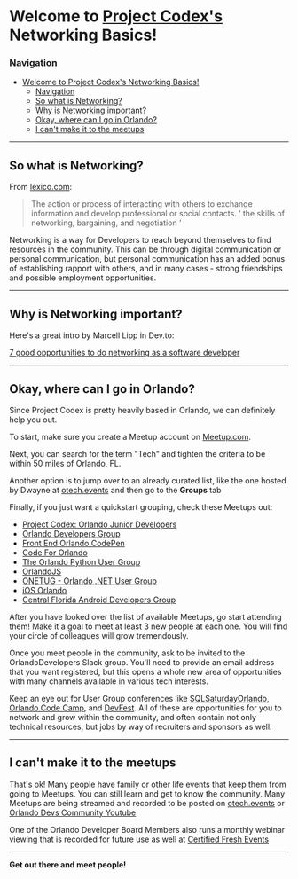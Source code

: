# Welcome to [Project Codex's][1] Networking Basics!

[1]: https://github.com/ProjectCodex

### Navigation

- [Welcome to Project Codex's Networking Basics!](#welcome-to-project-codexs-networking-basics)
  - [Navigation](#navigation)
  - [So what is Networking?](#so-what-is-networking)
  - [Why is Networking important?](#why-is-networking-important)
  - [Okay, where can I go in Orlando?](#okay-where-can-i-go-in-orlando)
  - [I can't make it to the meetups](#i-cant-make-it-to-the-meetups)

---

## So what is Networking?

From [lexico.com](https://www.lexico.com/en/definition/networking):

> The action or process of interacting with others to exchange information and develop professional or social contacts.
> ‘ the skills of networking, bargaining, and negotiation ’

Networking is a way for Developers to reach beyond themselves to find resources in the community. This can be through digital communication or personal communication,
but personal communication has an added bonus of establishing rapport with others, and in many cases - strong friendships and possible employment opportunities.

---

## Why is Networking important?

Here's a great intro by Marcell Lipp in Dev.to:

[7 good opportunities to do networking as a software developer](https://dev.to/rlxdprogrammer/7-good-opportunities-to-do-networking-as-a-software-developer-38cf)

---

## Okay, where can I go in Orlando?

Since Project Codex is pretty heavily based in Orlando, we can definitely help you out.

To start, make sure you create a Meetup account on [Meetup.com](https://www.meetup.com/).

Next, you can search for the term "Tech" and tighten the criteria to be within 50 miles of Orlando, FL.

Another option is to jump over to an already curated list, like the one hosted by Dwayne at [otech.events](https://otech.events/) and then go to the **Groups** tab

Finally, if you just want a quickstart grouping, check these Meetups out:

- [Project Codex: Orlando Junior Developers](https://www.meetup.com/orlando-juniors/)
- [Orlando Developers Group](https://www.meetup.com/OrlandoDevs/)
- [Front End Orlando CodePen](https://www.meetup.com/Front-End-Orlando/)
- [Code For Orlando](https://www.meetup.com/Code-For-Orlando/)
- [The Orlando Python User Group](https://www.meetup.com/OrlandoPython/)
- [OrlandoJS](https://www.meetup.com/OrlandoJS/)
- [ONETUG - Orlando .NET User Group](https://www.meetup.com/ONETUG/)
- [iOS Orlando](https://www.meetup.com/iOS-Orlando/)
- [Central Florida Android Developers Group](https://www.meetup.com/Central-Florida-Android-Developers-Group/)

After you have looked over the list of available Meetups, go start attending them! Make it a goal to meet at least 3 new people at each one. You will find your circle of colleagues will grow tremendously.

Once you meet people in the community, ask to be invited to the OrlandoDevelopers Slack group. You'll need to provide an email address that you want registered,
but this opens a whole new area of opportunities with many channels available in various tech interests.

Keep an eye out for User Group conferences like [SQLSaturdayOrlando](https://www.sqlsaturday.com/), [Orlando Code Camp](https://orlandocodecamp.com/), and [DevFest](https://devfestflorida.org/).
All of these are opportunities for you to network and grow within the community, and often contain not only technical resources, but jobs by way of recruiters and sponsors as well.

---

## I can't make it to the meetups

That's ok! Many people have family or other life events that keep them from going to Meetups. You can still learn and get to know the community.
Many Meetups are being streamed and recorded to be posted on [otech.events](https://otech.events/) or [Orlando Devs Community Youtube](https://www.youtube.com/channel/UC1WEDaqcQohRZY7B6G7WayA/videos)

One of the Orlando Developer Board Members also runs a monthly webinar viewing that is recorded for future use as well at [Certified Fresh Events](https://cfe.dev/)

---

**Get out there and meet people!**
